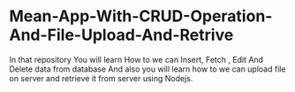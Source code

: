 # Mean-App-With-CRUD-Operation-And-File-Upload-And-Retrive
In that repository You will learn How to we can Insert, Fetch , Edit And Delete data from database And also you will learn how to we can upload file on server and retrieve it from server using Nodejs. 
